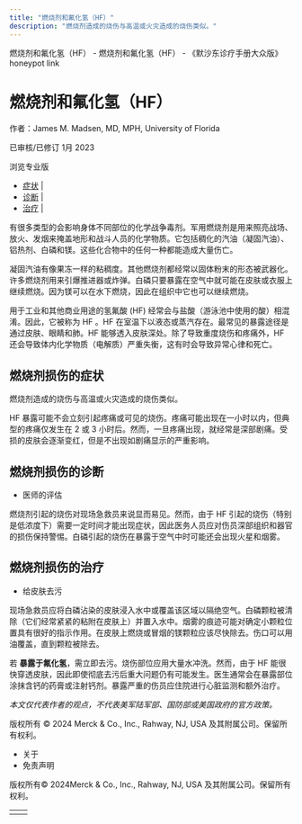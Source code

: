 ```yaml
---
title: "燃烧剂和氟化氢（HF）"
description: "燃烧剂造成的烧伤与高温或火灾造成的烧伤类似。"
---
```


﻿燃烧剂和氟化氢（HF） - 燃烧剂和氟化氢（HF） - 《默沙东诊疗手册大众版》 honeypot link

# 燃烧剂和氟化氢（HF）

作者：James M. Madsen, MD, MPH, University of Florida

已审核/已修订 1月 2023

浏览专业版

- [症状](#症状_v43459742_zh) \|
- [诊断](#诊断_v43459747_zh) \|
- [治疗](#治疗_v43459753_zh) \|

有很多类型的会影响身体不同部位的化学战争毒剂。军用燃烧剂是用来照亮战场、放火、发烟来掩盖地形和战斗人员的化学物质。它包括稠化的汽油（凝固汽油）、铝热剂、白磷和镁。这些化合物中的任何一种都能造成大量伤亡。

凝固汽油有像果冻一样的粘稠度。其他燃烧剂都经常以固体粉末的形态被武器化。许多燃烧剂用来引爆推进器或炸弹。白磷只要暴露在空气中就可能在皮肤或衣服上继续燃烧。因为镁可以在水下燃烧，因此在组织中它也可以继续燃烧。

用于工业和其他商业用途的氢氟酸 (HF) 经常会与盐酸（游泳池中使用的酸）相混淆。因此，它被称为 HF 。HF 在室温下以液态或蒸汽存在。最常见的暴露途径是通过皮肤、眼睛和肺。HF 能够透入皮肤深处。除了导致重度烧伤和疼痛外，HF 还会导致体内化学物质（电解质）严重失衡，这有时会导致异常心律和死亡。

## 燃烧剂损伤的症状

燃烧剂造成的烧伤与高温或火灾造成的烧伤类似。

HF 暴露可能不会立刻引起疼痛或可见的烧伤。疼痛可能出现在一小时以内，但典型的疼痛仅发生在 2 或 3 小时后。然而，一旦疼痛出现，就经常是深部剧痛。受损的皮肤会逐渐变红，但是不出现如剧痛显示的严重影响。

## 燃烧剂损伤的诊断

- 医师的评估


燃烧剂引起的烧伤对现场急救员来说显而易见。然而，由于 HF 引起的烧伤（特别是低浓度下）需要一定时间才能出现症状，因此医务人员应对伤员深部组织和器官的损伤保持警惕。白磷引起的烧伤在暴露于空气中时可能还会出现火星和烟雾。

## 燃烧剂损伤的治疗

- 给皮肤去污


现场急救员应将白磷沾染的皮肤浸入水中或覆盖该区域以隔绝空气。白磷颗粒被清除（它们经常紧紧的粘附在皮肤上）并置入水中。烟雾的痕迹可能对确定小颗粒位置具有很好的指示作用。在皮肤上燃烧或冒烟的镁颗粒应该尽快除去。伤口可以用油覆盖，直到颗粒被除去。

若 **暴露于氟化氢**，需立即去污。烧伤部位应用大量水冲洗。然而，由于 HF 能很快穿透皮肤，因此即使彻底去污后重大问题仍有可能发生。医生通常会在暴露部位涂抹含钙的药膏或注射钙剂。暴露严重的伤员应住院进行心脏监测和额外治疗。

_本文仅代表作者的观点，不代表美军陆军部、国防部或美国政府的官方政策。_



版权所有 © 2024
Merck & Co., Inc., Rahway, NJ, USA 及其附属公司。保留所有权利。

- 关于
- 免责声明

版权所有© 2024Merck & Co., Inc., Rahway, NJ, USA 及其附属公司。保留所有权利。

|     |     |
| --- | --- |
|  |  |